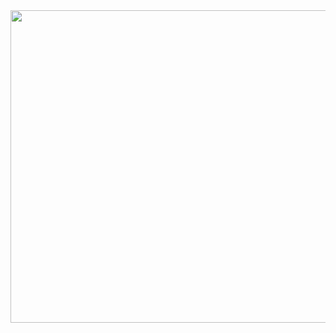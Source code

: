 <img style="width: 900px;height: 500px;" src="https://www.icegif.com/wp-content/uploads/cool-wallpapers-icegif-1.gif">
